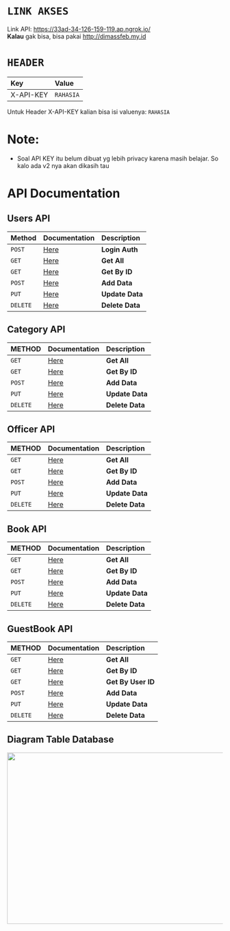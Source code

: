 # `LINK AKSES`
Link API:  https://33ad-34-126-159-119.ap.ngrok.io/
<br>
<b>Kalau</b> gak bisa, bisa pakai http://dimassfeb.my.id
<br>
# `HEADER`
| Key  | Value          |
| :--- | :---           |
| X-API-KEY | `RAHASIA` |

Untuk Header X-API-KEY kalian bisa isi valuenya: `RAHASIA`

# Note:
- Soal API KEY itu belum dibuat yg lebih privacy karena masih belajar. So kalo ada v2 nya akan dikasih tau

# API Documentation

## Users API
| Method 	| Documentation     			| Description		| 
| :-------- 	| :------- 				| :--------------------	|
| `POST`	| [Here](/docs/user/UserPostAuth.md) 	| **Login Auth**	|
| `GET`		| [Here](/docs/user/UserGetAll.md) 	| **Get All**		|
| `GET` 	| [Here](/docs/user/UserGetById.md) 	| **Get By ID** 	|
| `POST` 	| [Here](/docs/user/UserPost.md) 	| **Add Data** 		|
| `PUT` 	| [Here](/docs/user/UserPut.md) 	| **Update Data** 	|
| `DELETE` 	| [Here](/docs/user/UserDelete.md) 	| **Delete Data** 	|


## Category API
| METHOD 	| Documentation     				| Description		|
| :-------- 	| :------- 					| :--------------------	|
| `GET`		| [Here](/docs/category/CategoryGetAll.md) 	| **Get All**		|
| `GET` 	| [Here](/docs/category/CategoryGetById.md) 	| **Get By ID** 	|
| `POST` 	| [Here](/docs/category/CategoryPost.md) 	| **Add Data** 		|
| `PUT` 	| [Here](/docs/category/CategoryPut.md) 	| **Update Data** 	|
| `DELETE` 	| [Here](/docs/category/CategoryDelete.md) 	| **Delete Data** 	|

## Officer API
| METHOD 	| Documentation     				| Description		|
| :-------- 	| :------- 					| :--------------------	|
| `GET`		| [Here](/docs/officer/OfficerGetAll.md) 	| **Get All**		|
| `GET` 	| [Here](/docs/officer/OfficerGetById.md) 	| **Get By ID** 	|
| `POST` 	| [Here](/docs/officer/OfficerPost.md) 		| **Add Data** 		|
| `PUT` 	| [Here](/docs/officer/OfficerPut.md) 		| **Update Data** 	|
| `DELETE` 	| [Here](/docs/officer/OfficerDelete.md) 	| **Delete Data** 	|


## Book API
| METHOD 	| Documentation     				| Description		|
| :-------- 	| :------- 					| :--------------------	|
| `GET`		| [Here](/docs/book/BookGetAll.md) 		| **Get All**		|
| `GET` 	| [Here](/docs/book/BookGetById.md) 		| **Get By ID** 	|
| `POST` 	| [Here](/docs/book/BookPost.md) 		| **Add Data** 		|
| `PUT` 	| [Here](/docs/book/BookPut.md) 		| **Update Data** 	|
| `DELETE` 	| [Here](/docs/book/BookDelete.md) 		| **Delete Data** 	|

## GuestBook API
| METHOD 	| Documentation     				            | Description		|
| :-------- 	| :------- 			            		    | :---------------	|
| `GET`		| [Here](/docs/guestbook/GuestBookGetAll.md)	| **Get All**		|
| `GET` 	| [Here](/docs/guestbook/GuestBookById.md) 	    | **Get By ID** 	|
| `GET` 	| [Here](/docs/guestbook/GuestBookByUserId.md) 	| **Get By User ID**|
| `POST` 	| [Here](/docs/guestbook/GuestBookPost.md) 		| **Add Data** 		|
| `PUT` 	| [Here](/docs/guestbook/GuestBookPut.md) 		| **Update Data** 	|
| `DELETE` 	| [Here](/docs/guestbook/GuestBookDelete.md) 	| **Delete Data** 	|

## Diagram Table Database
<img src="https://i.ibb.co/QC7R6rH/image.png" height="400px" width="800px">

